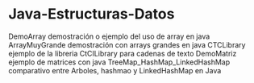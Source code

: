 ﻿# Java-Estructuras-Datos
DemoArray
 demostración o ejemplo del uso de array en java
 ArrayMuyGrande
  demostración con arrays grandes en java
 CTCLibrary
   ejemplo de la libreria CtCILibrary para cadenas de texto
 DemoMatriz
    ejemplo de matrices con java
TreeMap_HashMap_LinkedHashMap
   comparativo entre Arboles, hashmao y LinkedHashMap en Java
 

